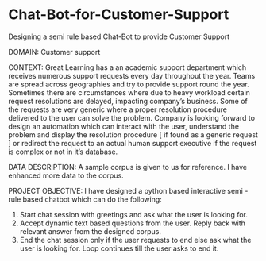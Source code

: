 # Chat-Bot-for-Customer-Support

Designing a semi rule based Chat-Bot to provide Customer Support 

DOMAIN: Customer support

CONTEXT: Great Learning has a an academic support department which receives numerous support requests every day throughout the
year. Teams are spread across geographies and try to provide support round the year. Sometimes there are circumstances where due to
heavy workload certain request resolutions are delayed, impacting company’s business. Some of the requests are very generic where a
proper resolution procedure delivered to the user can solve the problem. Company is looking forward to design an automation which can
interact with the user, understand the problem and display the resolution procedure [ if found as a generic request ] or redirect the request
to an actual human support executive if the request is complex or not in it’s database.

DATA DESCRIPTION: A sample corpus is given to us for reference. I have  enhanced more data to the corpus.

PROJECT OBJECTIVE: I have designed a python based interactive semi - rule based chatbot which can do the following:

1. Start chat session with greetings and ask what the user is looking for.
2. Accept dynamic text based questions from the user. Reply back with relevant answer from the designed corpus.
3. End the chat session only if the user requests to end else ask what the user is looking for. Loop continues till the user asks to end it.
